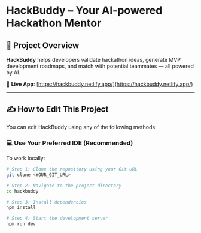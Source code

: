 # HackBuddy – Your AI-powered Hackathon Mentor

## 🧠 Project Overview

**HackBuddy** helps developers validate hackathon ideas, generate MVP development roadmaps, and match with potential teammates — all powered by AI.

🔗 **Live App**: [https://hackbuddy.netlify.app/](https://hackbuddy.netlify.app/)

---

## ✍️ How to Edit This Project

You can edit HackBuddy using any of the following methods:

### 💻 Use Your Preferred IDE (Recommended)

To work locally:

```bash
# Step 1: Clone the repository using your Git URL
git clone <YOUR_GIT_URL>

# Step 2: Navigate to the project directory
cd hackbuddy

# Step 3: Install dependencies
npm install

# Step 4: Start the development server
npm run dev
